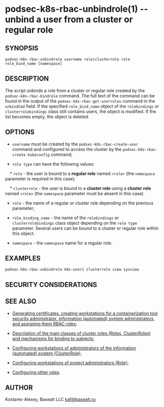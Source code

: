 podsec-k8s-rbac-unbindrole(1) -- unbind a user from a cluster or regular role
==================================

## SYNOPSIS

`podsec-k8s-rbac-unbindrole username role|clusterrole role role_bind_name [namespace]`

## DESCRIPTION

The script unbinds a role from a cluster or regular role created by the `podsec-k8s-rbac-bindrole` command. The full text of the command can be found in the output of the `podsec-k8s-rbac-get-userroles` command in the `unbindCmd` field. If the specified `role_bind_name` object of the `rolebindings` or `clusterrolebindings` class still contains users, the object is modified. If the list becomes empty, the object is deleted.

## OPTIONS

- `username` must be created by the `podsec-k8s-rbac-create-user` command and configured to access the cluster by the `podsec-k8s-rbac-create-kubeconfig` command;

- `role type` can have the following values:

&nbsp;&nbsp;&nbsp;&nbsp;* `role` - the user is bound to a **regular role** named `<role>` (the `namespace` parameter is required in this case);

&nbsp;&nbsp;&nbsp;&nbsp;* `clusterrole` - the user is bound to a **cluster role** using a **cluster role** named `<role>` (the `namespace` parameter must be absent in this case).

- `role` - the name of a regular or cluster role depending on the previous parameter;

- `role_binding_name` - the name of the `rolebindings` or `clusterrolebindings` class object depending on the `role type` parameter. Several users can be bound to a cluster or regular role within this object.

- `namespace` - the `namespace` name for a regular role.

## EXAMPLES

`podsec-k8s-rbac-unbindrole k8s-user1 clusterrole view sysview`

## SECURITY CONSIDERATIONS

## SEE ALSO

- [Generating certificates, creating workstations for a containerization tool security administrator, information (automated) system administrators, and assigning them RBAC roles](https://github.com/alt-cloud/podsec/blob/master/k8s/RBAC/addUser/README.md);

- [Description of the main classes of cluster roles (Roles, ClusterRoles) and mechanisms for binding to subjects](https://github.com/alt-cloud/podsec/blob/master/k8s/RBAC/addUser/rolesDescribe.md);

- [Configuring workstations of administrators of the information (automated) system (ClusterRole)](https://github.com/alt-cloud/podsec/blob/master/k8s/RBAC/addUser/clusterroleBinding.md);

- [Configuring workstations of project administrators (Role)](https://github.com/alt-cloud/podsec/blob/master/k8s/RBAC/addUser/clusterroleBinding.md);

- [Configuring other roles](https://github.com/alt-cloud/podsec/blob/master/k8s/RBAC/addUser/clusterroleBinding.md).

## AUTHOR

Kostarev Alexey, Basealt LLC
kaf@basealt.ru
